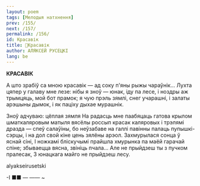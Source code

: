 ```yaml
---
layout: poem
tags: [Мелодыя натхнення]
prev: /155/
next: /157/
permalink: /156/
id: Красавік
title: 🚧Красавік
author: АЛЯКСЕЙ РУСЕЦКІ
lang: be
---
```



 
**КРАСАВІК**

А што зрабіў са мною красавік — ад соку п'яны рыжы чараўнік... Лухта цяпер у галаву мне лезе: нібы я зноў — юнак, іду па лесе, і ноздры аж трымцяць, мой бот прамок; я чую прэль зямлі, снег учарашні, і залаты арэшыны дымок, і як паціху дыхае мурашнік.

Зноў адчуваю: цёплая зямля На радасць мне паабяцаць гатова крылом шматкаляровым матыля вясёлы россып красак каляровых і трэлямі дразда — спеў салаўіны, бо неўзабаве на галлі павінны палаць пупышкі-сэрцы, і на дол свой кіне цень зялёны арэол. Захмурылася сонца ў яснай сіні, I ножкамі бліскучымі прайшла хмурынка па маёй гарачай спіне; збываецца вясна, звініць пчала... Але не прыйдзеш ты з пучком пралесак, 3 юнацкага майго не прыйдзеш лесу.

alyakseirusetski

-I  ■■  — —— ~

